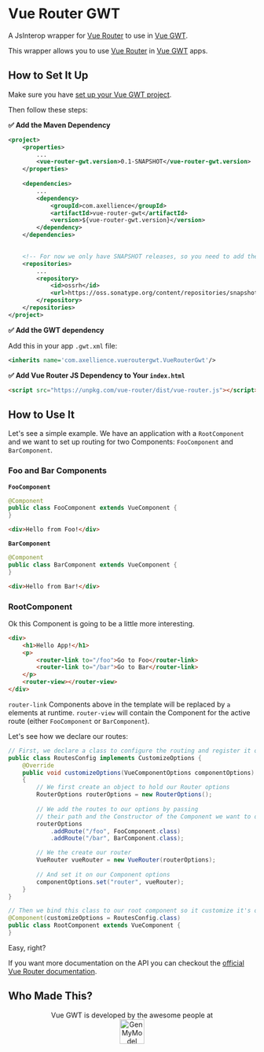# Vue Router GWT

A JsInterop wrapper for [Vue Router](https://github.com/vuejs/vue-router) to use in [Vue GWT](https://axellience.github.io/vue-gwt/).

This wrapper allows you to use [Vue Router](https://github.com/vuejs/vue-router) in [Vue GWT](https://axellience.github.io/vue-gwt/) apps.

## How to Set It Up

Make sure you have [set up your Vue GWT project](https://axellience.github.io/vue-gwt/project-setup.html).

Then follow these steps:

**✅ Add the Maven Dependency**

```xml
<project>
    <properties>
        ...
        <vue-router-gwt.version>0.1-SNAPSHOT</vue-router-gwt.version>
    </properties>
    
    <dependencies>
        ...
        <dependency>
            <groupId>com.axellience</groupId>
            <artifactId>vue-router-gwt</artifactId>
            <version>${vue-router-gwt.version}</version>
        </dependency>
    </dependencies>

    
    <!-- For now we only have SNAPSHOT releases, so you need to add the SonaType repository to get them -->
    <repositories>
        ...
        <repository>
            <id>ossrh</id>
            <url>https://oss.sonatype.org/content/repositories/snapshots</url>
        </repository>
    </repositories>
</project>
```

**✅ Add the GWT dependency**

Add this in your app `.gwt.xml` file:

```xml
<inherits name='com.axellience.vueroutergwt.VueRouterGwt'/>
```

**✅ Add Vue Router JS Dependency to Your `index.html`**

```html
<script src="https://unpkg.com/vue-router/dist/vue-router.js"></script>
```

## How to Use It

Let's see a simple example.
We have an application with a `RootComponent` and we want to set up routing for two Components: `FooComponent` and `BarComponent`.

### Foo and Bar Components

**`FooComponent`**

```java
@Component
public class FooComponent extends VueComponent {
}
```

```html
<div>Hello from Foo!</div>
```

**`BarComponent`**

```java
@Component
public class BarComponent extends VueComponent {
}
```

```html
<div>Hello from Bar!</div>
```

### RootComponent

Ok this Component is going to be a little more interesting.

```html
<div>
    <h1>Hello App!</h1>
    <p>
        <router-link to="/foo">Go to Foo</router-link>
        <router-link to="/bar">Go to Bar</router-link>
    </p>
    <router-view></router-view>
</div>
```

`router-link` Components above in the template will be replaced by `a` elements at runtime.
`router-view` will contain the Component for the active route (either `FooComponent` or `BarComponent`).

Let's see how we declare our routes:

```java
// First, we declare a class to configure the routing and register it on some component options
public class RoutesConfig implements CustomizeOptions {
    @Override
    public void customizeOptions(VueComponentOptions componentOptions)
    {
        // We first create an object to hold our Router options
        RouterOptions routerOptions = new RouterOptions();
        
        // We add the routes to our options by passing
        // their path and the Constructor of the Component we want to display on them
        routerOptions
            .addRoute("/foo", FooComponent.class)
            .addRoute("/bar", BarComponent.class);

        // We the create our router
        VueRouter vueRouter = new VueRouter(routerOptions);
        
        // And set it on our Component options
        componentOptions.set("router", vueRouter);
    }
}
```

```java
// Then we bind this class to our root component so it customize it's options
@Component(customizeOptions = RoutesConfig.class)
public class RootComponent extends VueComponent {
}
```

Easy, right?

If you want more documentation on the API you can checkout the [official Vue Router documentation](https://router.vuejs.org/).

## Who Made This?

<p align="center">
    Vue GWT is developed by the awesome people at<br/>
    <a href="https://www.genmymodel.com" target="_blank">
        <img src="https://axellience.github.io/vue-gwt/resources/images/GenMyModel-Logo-Black.png" alt="GenMyModel" height="50"/>
    </a>
</p>
